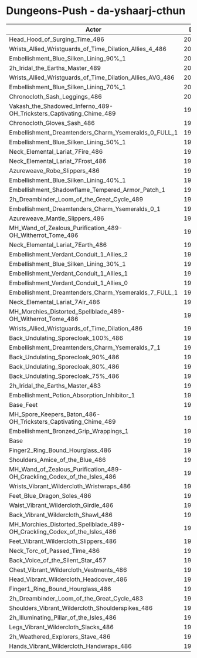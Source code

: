 # Dungeons-Push - da-yshaarj-cthun
| Actor | DPS | Increase |
|---|:---:|:---:|
|Head_Hood_of_Surging_Time_486|201740|1.94%|
|Wrists_Allied_Wristguards_of_Time_Dilation_Allies_4_486|200871|1.50%|
|Embellishment_Blue_Silken_Lining_90%_1|200849|1.49%|
|2h_Iridal_the_Earths_Master_489|200596|1.36%|
|Wrists_Allied_Wristguards_of_Time_Dilation_Allies_AVG_486|200305|1.21%|
|Embellishment_Blue_Silken_Lining_70%_1|200194|1.16%|
|Chronocloth_Sash_Leggings_486|200064|1.09%|
|Vakash_the_Shadowed_Inferno_489-OH_Tricksters_Captivating_Chime_489|199753|0.94%|
|Chronocloth_Gloves_Sash_486|199698|0.91%|
|Embellishment_Dreamtenders_Charm_Ysemeralds_0_FULL_1|199553|0.83%|
|Embellishment_Blue_Silken_Lining_50%_1|199504|0.81%|
|Neck_Elemental_Lariat_7Fire_486|199412|0.76%|
|Neck_Elemental_Lariat_7Frost_486|199402|0.76%|
|Azureweave_Robe_Slippers_486|199283|0.70%|
|Embellishment_Blue_Silken_Lining_40%_1|199182|0.65%|
|Embellishment_Shadowflame_Tempered_Armor_Patch_1|199148|0.63%|
|2h_Dreambinder_Loom_of_the_Great_Cycle_489|199071|0.59%|
|Embellishment_Dreamtenders_Charm_Ysemeralds_0_1|199068|0.59%|
|Azureweave_Mantle_Slippers_486|199009|0.56%|
|MH_Wand_of_Zealous_Purification_489-OH_Witherrot_Tome_486|198963|0.54%|
|Neck_Elemental_Lariat_7Earth_486|198921|0.52%|
|Embellishment_Verdant_Conduit_1_Allies_2|198895|0.50%|
|Embellishment_Blue_Silken_Lining_30%_1|198892|0.50%|
|Embellishment_Verdant_Conduit_1_Allies_1|198861|0.49%|
|Embellishment_Verdant_Conduit_1_Allies_0|198837|0.47%|
|Embellishment_Dreamtenders_Charm_Ysemeralds_7_FULL_1|198797|0.45%|
|Neck_Elemental_Lariat_7Air_486|198724|0.42%|
|MH_Morchies_Distorted_Spellblade_489-OH_Witherrot_Tome_486|198714|0.41%|
|Wrists_Allied_Wristguards_of_Time_Dilation_486|198593|0.35%|
|Back_Undulating_Sporecloak_100%_486|198474|0.29%|
|Embellishment_Dreamtenders_Charm_Ysemeralds_7_1|198419|0.26%|
|Back_Undulating_Sporecloak_90%_486|198418|0.26%|
|Back_Undulating_Sporecloak_80%_486|198368|0.24%|
|Back_Undulating_Sporecloak_75%_486|198363|0.23%|
|2h_Iridal_the_Earths_Master_483|198306|0.20%|
|Embellishment_Potion_Absorption_Inhibitor_1|198202|0.15%|
|Base_Feet|198088|0.09%|
|MH_Spore_Keepers_Baton_486-OH_Tricksters_Captivating_Chime_489|198002|0.05%|
|Embellishment_Bronzed_Grip_Wrappings_1|197930|0.01%|
|Base|197901|0.00%|
|Finger2_Ring_Bound_Hourglass_486|197742|-0.08%|
|Shoulders_Amice_of_the_Blue_486|197696|-0.10%|
|MH_Wand_of_Zealous_Purification_489-OH_Crackling_Codex_of_the_Isles_486|197687|-0.11%|
|Wrists_Vibrant_Wildercloth_Wristwraps_486|197673|-0.12%|
|Feet_Blue_Dragon_Soles_486|197619|-0.14%|
|Waist_Vibrant_Wildercloth_Girdle_486|197547|-0.18%|
|Back_Vibrant_Wildercloth_Shawl_486|197524|-0.19%|
|MH_Morchies_Distorted_Spellblade_489-OH_Crackling_Codex_of_the_Isles_486|197410|-0.25%|
|Feet_Vibrant_Wildercloth_Slippers_486|197350|-0.28%|
|Neck_Torc_of_Passed_Time_486|197324|-0.29%|
|Back_Voice_of_the_Silent_Star_457|197222|-0.34%|
|Chest_Vibrant_Wildercloth_Vestments_486|197187|-0.36%|
|Head_Vibrant_Wildercloth_Headcover_486|197169|-0.37%|
|Finger1_Ring_Bound_Hourglass_486|196990|-0.46%|
|2h_Dreambinder_Loom_of_the_Great_Cycle_483|196954|-0.48%|
|Shoulders_Vibrant_Wildercloth_Shoulderspikes_486|196800|-0.56%|
|2h_Illuminating_Pillar_of_the_Isles_486|196773|-0.57%|
|Legs_Vibrant_Wildercloth_Slacks_486|196665|-0.62%|
|2h_Weathered_Explorers_Stave_486|196625|-0.64%|
|Hands_Vibrant_Wildercloth_Handwraps_486|196447|-0.73%|
